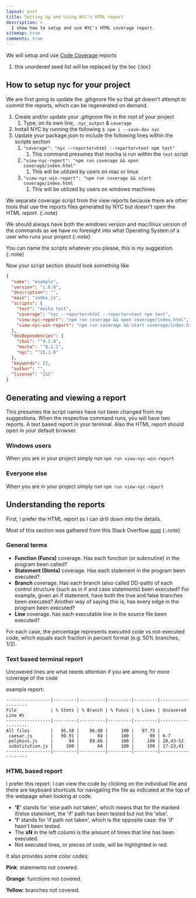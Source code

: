 ```yaml
---
layout: post
title: Setting Up and Using NYC's HTML report
description: >
  I show how to setup and use NYC's HTML coverage report.
sitemap: true
comments: true
---
```


We will setup and use [Code Coverage](https://en.wikipedia.org/wiki/Code_coverage)
reports

1. this unordered seed list will be replaced by the toc
{:toc}

## How to setup nyc for your project

We are first going to update the .gitignore file so that git doesn't attempt to
commit the reports, which can be regenerated on demand.

1. Create and/or update your .gitignore file in the root of your project
   1. Type, on its own line, `.nyc_output` & `coverage`
2. Install NYC by running the following `$ npm i --save-dev nyc`
3. Update your package.json to include the following lines within the scripts
   section
   1. `"coverage": "nyc --reporter=html --reporter=text npm test"`
      1. This command presumes that mocha is run within the `test` script
   2. `"view-nyc-report": "npm run coverage && open coverage/index.html"`
      1. This will be utilized by users on mac or linux
   3. `"view-nyc-win-report": "npm run coverage && start coverage/index.html`
      1. This will be utilized by users on windows machines

We separate coverage script from the view reports because there are other tools
that use the reports files generated by NYC but doesn't open the HTML report.
{:.note}

We should always have both the windows version and mac/linux version of the
commands as we have no foresight into what Operating System of a user who
runs your project
{:.note}

You can name the scripts whatever you please, this is my suggestion.
{:.note}

Now your script section should look something like

```json
{
  "name": "example",
  "version": "1.0.0",
  "description": "",
  "main": "index.js",
  "scripts": {
    "test": "mocha test",
    "coverage": "nyc --reporter=html --reporter=text npm test",
    "view-nyc-report": "npm run coverage && open coverage/index.html",
    "view-nyc-win-report": "npm run coverage && start coverage/index.html"
  },
  "devDependencies": {
    "chai": "^4.2.0",
    "mocha": "^8.2.1",
    "nyc": "^15.1.0"
  },
  "keywords": [],
  "author": "",
  "license": "ISC"
}
```

## Generating and viewing a report

This presumes the script names have not been changed from my suggestions. When
the respective command runs, you will have two reports. A text based report in
your terminal. Also the HTML report should open in your default browser.

### Windows users

When you are in your project simply run `npm run view-nyc-win-report`

### Everyone else

When you are in your project simply run `npm run view-nyc-report`

## Understanding the reports

First, I prefer the HTML report as I can drill down into the details.

Most of this section was gathered from this Stack Overflow
[post](https://stackoverflow.com/questions/26618243/how-do-i-read-an-istanbul-coverage-report)
{:.note}

### General terms

* __Function (Funcs)__ coverage. Has each function (or subroutine) in the
  program been called?
* __Statement (Stmts)__ coverage. Has each statement in the program been
  executed?
* __Branch__ coverage. Has each branch (also called DD-path) of each control
  structure (such as in if and case statements) been executed? For example,
  given an if statement, have both the true and false branches been executed?
  Another way of saying this is, has every edge in the program been executed?
* __Line__ coverage. has each executable line in the source file been executed?

For each case, the percentage represents executed code vs not-executed code,
which equals each fraction in percent format (e.g: 50% branches, 1/2).

### Text based terminal report

Uncovered lines are what needs attention if you are aiming for more coverage of
the code

example report:

```
-----------------|---------|----------|---------|---------|-------------------
File             | % Stmts | % Branch | % Funcs | % Lines | Uncovered Line #s
-----------------|---------|----------|---------|---------|-------------------
All files        |   95.58 |    86.08 |     100 |   97.75 |
 caesar.js       |   90.91 |       84 |     100 |      90 | 6-7
 polybius.js     |      94 |    89.66 |     100 |     100 | 20,43-52
 substitution.js |     100 |       84 |     100 |     100 | 17-23,41
-----------------|---------|----------|---------|---------|-------------------
```

### HTML based report

I prefer this report. I can view the code by clicking on the individual file and
there are keyboard shortcuts for navigating the file as indicated at the top of
the webpage when looking at code.

* __'E'__ stands for 'else path not taken', which means that for the marked
  if/else statement, the 'if' path has been tested but not the 'else'.
* __'I'__ stands for 'if path not taken', which is the opposite case: the 'if'
  hasn't been tested.
* The __xN__ in the left column is the amount of times that line has been
  executed.
* Not executed lines, or pieces of code, will be highlighted in red.

It also provides some color codes:

__Pink__: statements not covered.

__Orange__: functions not covered.

__Yellow__: branches not covered.
